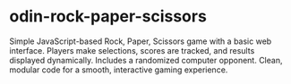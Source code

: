 # odin-rock-paper-scissors
Simple JavaScript-based Rock, Paper, Scissors game with a basic web interface. Players make selections, scores are tracked, and results displayed dynamically. Includes a randomized computer opponent. Clean, modular code for a smooth, interactive gaming experience.
